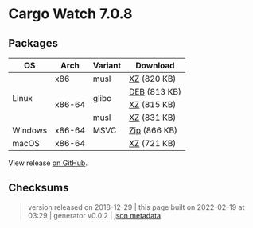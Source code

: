 # Cargo Watch 7.0.8



## Packages

<table class="downloads">
<thead>
<tr>
<th>OS</th>
<th>Arch</th>
<th>Variant</th>
<th>Download</th>

</tr>
</thead>
<tbody>
<tr>
						<td rowspan="4">Linux</td>
						
<td rowspan="1">x86</td>
            
						
<td rowspan="1">musl</td>
            
<td><a class="download" href="https://github.com/watchexec/cargo-watch/releases/download/v7.0.8/cargo-watch-v7.0.8-i686-unknown-linux-musl.tar.xz">XZ</a> (820 KB)</td>
						
</tr>
					
<tr>
						
						
<td rowspan="3">x86-64</td>
            
						
<td rowspan="2">glibc</td>
            
<td><a class="download" href="https://github.com/watchexec/cargo-watch/releases/download/v7.0.8/cargo-watch-v7.0.8-x86_64-unknown-linux-gnu.deb">DEB</a> (813 KB)</td>
						
</tr>
					
<tr>
						
						
						
<td><a class="download" href="https://github.com/watchexec/cargo-watch/releases/download/v7.0.8/cargo-watch-v7.0.8-x86_64-unknown-linux-gnu.tar.xz">XZ</a> (815 KB)</td>
						
</tr>
					
<tr>
						
						
						
<td rowspan="1">musl</td>
            
<td><a class="download" href="https://github.com/watchexec/cargo-watch/releases/download/v7.0.8/cargo-watch-v7.0.8-x86_64-unknown-linux-musl.tar.xz">XZ</a> (831 KB)</td>
						
</tr>
					
<tr>
						<td rowspan="1">Windows</td>
						
<td rowspan="1">x86-64</td>
            
						
<td rowspan="1">MSVC</td>
            
<td><a class="download" href="https://github.com/watchexec/cargo-watch/releases/download/v7.0.8/cargo-watch-v7.0.8-x86_64-pc-windows-msvc.zip">Zip</a> (866 KB)</td>
						
</tr>
					
<tr>
						<td rowspan="1">macOS</td>
						
<td rowspan="1">x86-64</td>
            
						
<td rowspan="1"></td>
            
<td><a class="download" href="https://github.com/watchexec/cargo-watch/releases/download/v7.0.8/cargo-watch-v7.0.8-x86_64-apple-darwin.tar.xz">XZ</a> (721 KB)</td>
						
</tr>
					</tbody>
</table>


View release [on GitHub](https://github.com/watchexec/cargo-watch/releases/v7.0.8).

## Checksums





>	 version released on 2018-12-29
>	|
>	this page built on 2022-02-19 at 03:29
>	| generator v0.0.2
>	| [json metadata](meta.json)

